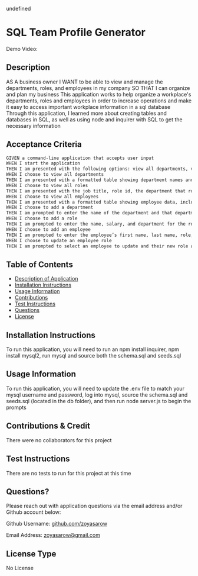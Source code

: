 
undefined

# SQL Team Profile Generator

Demo Video:

## Description 
AS A business owner I WANT to be able to view and manage the departments, roles, and employees in my company SO THAT I can organize and plan my business This application works to help organize a workplace's departments, roles and employees in order to increase operations and make it easy to access important workplace information in a sql database Through this application, I learned more about creating tables and databases in SQL, as well as using node and inquirer with SQL to get the necessary information

## Acceptance Criteria

```md
GIVEN a command-line application that accepts user input
WHEN I start the application
THEN I am presented with the following options: view all departments, view all roles, view all employees, add a department, add a role, add an employee, and update an employee role
WHEN I choose to view all departments
THEN I am presented with a formatted table showing department names and department ids
WHEN I choose to view all roles
THEN I am presented with the job title, role id, the department that role belongs to, and the salary for that role
WHEN I choose to view all employees
THEN I am presented with a formatted table showing employee data, including employee ids, first names, last names, job titles, departments, salaries, and managers that the employees report to
WHEN I choose to add a department
THEN I am prompted to enter the name of the department and that department is added to the database
WHEN I choose to add a role
THEN I am prompted to enter the name, salary, and department for the role and that role is added to the database
WHEN I choose to add an employee
THEN I am prompted to enter the employee’s first name, last name, role, and manager, and that employee is added to the database
WHEN I choose to update an employee role
THEN I am prompted to select an employee to update and their new role and this information is updated in the database 
```

## Table of Contents
* [Description of Application](#description)
* [Installation Instructions](#installation-instructions)
* [Usage Information](#usage-information)
* [Contributions](#contributions)
* [Test Instructions](#test-instructions)
* [Questions](#questions)
* [License](#license)
      
## Installation Instructions 
To run this application, you will need to run an npm install inquirer, npm install mysql2, run mysql and source both the schema.sql and seeds.sql
      
## Usage Information 
To run this application, you will need to update the .env file to match your mysql username and password, log into mysql, source the schema.sql and seeds.sql (located in the db folder), and then run node server.js to begin the prompts
        
## Contributions & Credit 
There were no collaborators for this project
      
## Test Instructions
There are no tests to run for this project at this time
     
## Questions?
Please reach out with application questions via the email address and/or Github account below:

Github Username: [github.com/zoyasarow](https://github.com/zoyasarow)

Email Address: zoyasarow@gmail.com
      
## License Type
No License 
